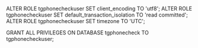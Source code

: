 ALTER ROLE tgphonecheckuser SET client_encoding TO 'utf8';
ALTER ROLE tgphonecheckuser SET default_transaction_isolation TO 'read committed';
ALTER ROLE tgphonecheckuser SET timezone TO 'UTC';

GRANT ALL PRIVILEGES ON DATABASE tgphonecheck TO tgphonecheckuser;


